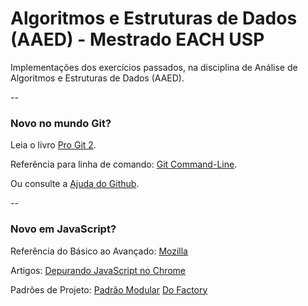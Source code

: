 # Algoritmos e Estruturas de Dados (AAED) - Mestrado EACH USP
Implementações dos exercícios passados, na disciplina de Análise de Algoritmos e Estruturas de Dados (AAED).

--
### Novo no mundo Git?
Leia o livro [Pro Git 2](https://git-scm.com/book/en/v2).

Referência para linha de comando: [Git Command-Line](https://git-scm.com/docs).

Ou consulte a [Ajuda do Github](https://help.github.com/).

--
### Novo em JavaScript? 
Referência do Básico ao Avançado: [Mozilla](https://developer.mozilla.org/pt-BR/docs/Web/JavaScript/Reference)

Artigos: [Depurando JavaScript no Chrome](http://netcoders.com.br/blog/depurando-javascript-chrome/)

Padrões de Projeto: [Padrão Modular](https://addyosmani.com/resources/essentialjsdesignpatterns/book/)
[Do Factory](http://www.dofactory.com/javascript/design-patterns)
